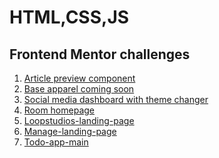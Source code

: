 <h1>HTML,CSS,JS</h1>
<h2>Frontend Mentor challenges</h2>
<ol>
<li> <a href="https://srivarshan12.github.io/webdev/article-preview-component-master/">Article preview component</a></li>
<li>  <a href="https://myprojects-n06lu5ylf.vercel.app/">Base apparel coming soon</a></li>
<li>  <a href="https://theme-switcher-n1yl9fm5q.vercel.app/">Social media dashboard with theme changer</a></li>
<li> <a href="https://srivarshan12.github.io/webdev/room-homepage-master/">Room homepage</a></li>
<li> <a href="https://srivarshan12.github.io/webdev/loopstudios-landing-page-main/">Loopstudios-landing-page</a></li>
<li> <a href="https://srivarshan12.github.io/webdev/manage-landing-page-master/">Manage-landing-page</a></li>
<li>  <a href="https://srivarshan12.github.io/webdev/todo-app-main/index.html">Todo-app-main</a></li> 
</ol>
